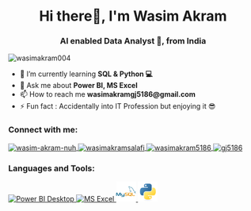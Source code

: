 <!DOCTYPE html>
<html lang="en">
<head>
    <meta charset="UTF-8">
    <meta name="viewport" content="width=device-width, initial-scale=1.0">
    <title>Wasim Akram's GitHub Profile</title>
</head>
<body>
    <div align="center">
        <h1>Hi there👋, I'm Wasim Akram</h1>
        <h3>AI enabled Data Analyst 💼, from India</h3>
    </div>
    <p align="left"> 
        <img src="https://komarev.com/ghpvc/?username=wasimakram004&label=Profile%20views&color=0e75b6&style=flat" alt="wasimakram004" />
    </p>
    <ul>
        <li>🌱 I’m currently learning <strong>SQL & Python 💻</strong></li>
        <li>💬 Ask me about <strong>Power BI, MS Excel</strong></li>
        <li>📫 How to reach me <strong>wasimakramgj5186@gmail.com</strong></li>
        <li>⚡ Fun fact : Accidentally into IT Profession but enjoying it 😎</li>
    </ul>
    <h3>Connect with me:</h3>
    <p>
        <a href="https://linkedin.com/in/wasim-akram-nuh" target="_blank">
            <img align="center" src="https://raw.githubusercontent.com/rahuldkjain/github-profile-readme-generator/master/src/images/icons/Social/linked-in-alt.svg" alt="wasim-akram-nuh" height="30" width="40" />
        </a>
        <a href="https://kaggle.com/wasimakramsalafi" target="_blank">
            <img align="center" src="https://raw.githubusercontent.com/rahuldkjain/github-profile-readme-generator/master/src/images/icons/Social/kaggle.svg" alt="wasimakramsalafi" height="30" width="40" />
        </a>
        <a href="https://www.hackerrank.com/wasimakram5186" target="_blank">
            <img align="center" src="https://raw.githubusercontent.com/rahuldkjain/github-profile-readme-generator/master/src/images/icons/Social/hackerrank.svg" alt="wasimakram5186" height="30" width="40" />
        </a>
        <a href="https://leetcode.com/u/gj5186/" target="_blank">
            <img align="center" src="https://raw.githubusercontent.com/rahuldkjain/github-profile-readme-generator/master/src/images/icons/Social/leet-code.svg" alt="gj5186" height="30" width="40" />
        </a>
    </p>
    <h3>Languages and Tools:</h3>
    <p>
        <a href="https://powerbi.microsoft.com/" target="_blank" rel="noreferrer">
            <img src="https://upload.wikimedia.org/wikipedia/commons/c/cf/New_Power_BI_Logo.svg" alt="Power BI Desktop" width="40" height="40"/>
        </a>
        <a href="https://www.microsoft.com/en-us/microsoft-365/excel" target="_blank" rel="noreferrer">
            <img src="https://img.icons8.com/color/452/microsoft-excel-2019--v1.png" alt="MS Excel" width="40" height="40"/>
        </a>
        <a href="https://www.mysql.com/" target="_blank" rel="noreferrer">
            <img src="https://raw.githubusercontent.com/devicons/devicon/master/icons/mysql/mysql-original-wordmark.svg" alt="MySQL" width="40" height="40"/>
        </a>
        <a href="https://www.python.org" target="_blank" rel="noreferrer">
            <img src="https://raw.githubusercontent.com/devicons/devicon/master/icons/python/python-original.svg" alt="Python" width="40" height="40"/>
        </a>
    </p>
</body>
</html>
